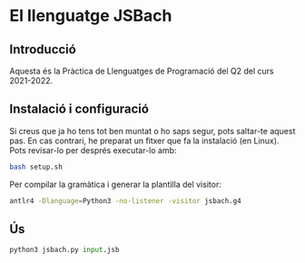 # El llenguatge JSBach

## Introducció

Aquesta és la Pràctica de Llenguatges de Programació del Q2 del curs 2021-2022.

## Instalació i configuració

Si creus que ja ho tens tot ben muntat o ho saps segur, pots saltar-te aquest pas. En cas contrari, he preparat un fitxer que fa la instalació (en Linux). Pots revisar-lo per després executar-lo amb:
```bash
bash setup.sh
```

Per compilar la gramàtica i generar la plantilla del visitor:
```bash
antlr4 -Dlanguage=Python3 -no-listener -visitor jsbach.g4
```

## Ús
```python
python3 jsbach.py input.jsb
```
